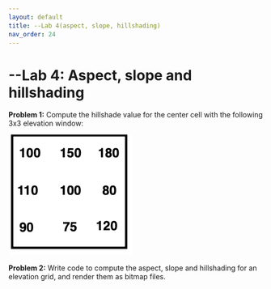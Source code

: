 ```yaml
---
layout: default 
title: --Lab 4(aspect, slope, hillshading)
nav_order: 24
---
```


# --Lab 4: Aspect, slope and hillshading 


__Problem 1:__ Compute the hillshade value for the center cell with the following 3x3 elevation window: 

![](hillshade.png)

__Problem 2:__ Write code to compute the aspect, slope and hillshading for an elevation grid, and render them as bitmap files. 

